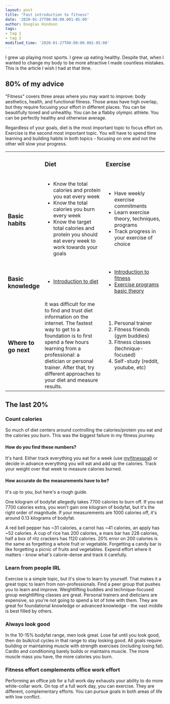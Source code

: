 ```yaml
---
layout: post
title: "Fast introduction to fitness"
date: '2020-01-27T00:00:00.001-05:00'
author: Douglas Hindson
tags: 
- tag 1
- tag 2
modified_time: '2020-01-27T00:00:00.001-05:00'
---
```


I grew up playing most sports. I grew up eating healthy. Despite that, when I wanted to change my body to be more attractive I made countless mistakes. This is the article I wish I had at that time.

## 80% of my advice

"Fitness" covers three areas where you may want to improve: body aesthetics, health, and functional fitness. Those areas have high overlap, but they require focusing your effort in different places. You can be beautifully toned and unhealthy. You can be a flabby olympic athlete. You can be perfectly healthy and otherwise average.

Regardless of your goals, diet is the most important topic to focus effort on. Exercise is the second most important topic. You will have to spend time learning and building habits in both topics - focusing on one and not the other will slow your progress.

<table>
<tr>
<td width="20%">
</td>
<td width="40%">
<h3>Diet</h3>
</td>
<td width="40%">
<h3>Exercise</h3>
</td>
</tr>

<tr>
<td>
<h3>Basic habits</h3>
</td>
<td>
<ul>
<li>Know the total calories and protein you eat every week</li>
<li>Know the total calories you burn every week</li>
<li>Know the target total calories and protein you should eat every week to work towards your goals</li>
<ul>
</td>
<td>
<ul>
<li>Have weekly exercise commitments</li>
<li>Learn exercise theory, techniques, programs</li>
<li>Track progress in your exercise of choice</li>
<ul>
</td>
</tr>

<tr>
<td>
<h3>Basic knowledge</h3>
</td>
<td>
<ul>
<li><a href="https://thefitness.wiki/improving-your-diet/">Introduction to diet</a></li>
</ul>
</td>
<td>
<ul>
<li><a href="https://thefitness.wiki/getting-started-with-fitness/">Introduction to fitness</a></li>
<li><a href="https://www.youtube.com/playlist?list=PLp4G6oBUcv8yxB4H2Y7IdOjst78R9UmCg">Exercise programs basic theory</a></li>
</ul>
</td>
</tr>

<tr>
<td>
<h3>Where to go next</h3>
</td>
<td>
It was difficult for me to find and trust diet information on the internet. The fastest way to get to a foundation is to first spend a few hours learning from a professional: a dietician or personal trainer. After that, try different approaches to your diet and measure results.
</td>
<td>
<ol>
<li>Personal trainer</li>
<li>Fitness friends (gym buddies)</li>
<li>Fitness classes (technique-focused)</li>
<li>Self-study (reddit, youtube, etc)</li>
</ol>
</td>
</tr>
</table>

## The last 20%

### Count calories

So much of diet centers around controlling the calories/protein you eat and the calories you burn. This was the biggest failure in my fitness journey.

#### How do you find these numbers?

It's hard. Either track everything you eat for a week (use [myfitnesspal](https://www.myfitnesspal.com/food/search)) or decide in advance everything you will eat and add up the calories. Track your weight over that week to measure calories burned.

#### How accurate do the measurements have to be?

It's up to you, but here's a rough guide.

One kilogram of bodyfat allegedly takes 7700 calories to burn off. If you eat 7700 calories extra, you won't gain one kilogram of bodyfat, but it's the right order of magnitude. If your measurements are 1000 calories off, it's around 0.13 kilograms of bodyfat.

A red bell pepper has ~31 calories, a carrot has ~41 calories, an apply has ~52 calories. A cup of rice has 200 calories, a mars bar has 228 calories, half a box of ritz crackers has 1120 calories. 20% error on 200 calories is the same as forgetting a whole fruit or vegetable. Forgetting a candy bar is like forgetting a picnic of fruits and vegetables. Expend effort where it matters - know what's calorie-dense and track it carefully.

### Learn from people IRL

Exercise is a simple topic, but it's slow to learn by yourself. That makes it a great topic to learn from non-professionals. Find a peer group that pushes you to learn and improve. Weightlifting buddies and technique-focused group weightlifting classes are great. Personal trainers and dieticians are expensive, so you're not going to spend a lot of time with them. They are great for foundational knowledge or advanced knowledge - the vast middle is best filled by others.

### Always look good

In the 10-15% bodyfat range, men look great. Lose fat until you look good, then do bulk/cut cycles in that range to stay looking good. All goals require building or maintaining muscle with strength exercises (including losing fat). Cardio and conditioning barely builds or maintains muscle. The more muscle mass you have, the more calories you burn.

### Fitness effort complements office work effort

Performing an office job for a full work day exhausts your ability to do more white-collar work. On top of a full work day, you can exercise. They are different, complementary efforts. You can pursue goals in both areas of life with low conflict.